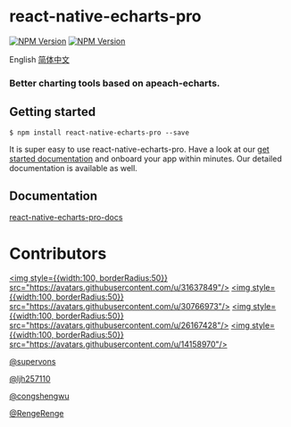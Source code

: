 
# react-native-echarts-pro
[![NPM Version](https://img.shields.io/npm/v/react-native-echarts-pro.svg?style=flat)](https://www.npmjs.com/package/react-native-echarts-pro)
[![NPM Version](https://img.shields.io/npm/dm/react-native-echarts-pro.svg?style=flat)](https://www.npmjs.com/package/react-native-echarts-pro)

English  [简体中文](/README_CN.md "中文介绍")
### Better charting tools based on apeach-echarts.

## Getting started

`$ npm install react-native-echarts-pro --save`

It is super easy to use react-native-echarts-pro. Have a look at our [get started documentation](https://supervons.github.io/react-native-echarts-pro-docs/docs/intro) and onboard your app within minutes. Our detailed documentation is available as well.

## Documentation
[react-native-echarts-pro-docs](https://supervons.github.io/react-native-echarts-pro-docs/)


# Contributors

<a href="https://github.com/supervons"> <img style={{width:100, borderRadius:50}} src="https://avatars.githubusercontent.com/u/31637849"/> </a>
<a href="https://github.com/ljh257110"> <img style={{width:100, borderRadius:50}} src="https://avatars.githubusercontent.com/u/30766973"/> </a>
<a href="https://github.com/congshengwu"> <img style={{width:100, borderRadius:50}} src="https://avatars.githubusercontent.com/u/26167428"/> </a>
<a href="https://github.com/RengeRenge"> <img style={{width:100, borderRadius:50}} src="https://avatars.githubusercontent.com/u/14158970"/> </a>

[@supervons](https://github.com/supervons)

[@ljh257110](https://github.com/ljh257110)

[@congshengwu](https://github.com/congshengwu)

[@RengeRenge](https://github.com/RengeRenge)
